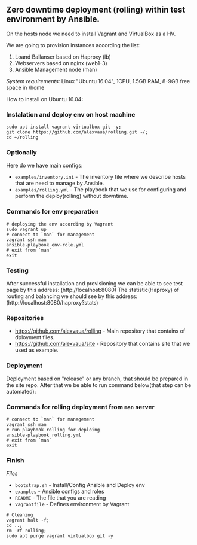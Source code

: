 ## Zero downtime deployment (rolling) within test environment by Ansible.

On the hosts node we need to install Vagrant and VirtualBox as a HV.

We are going to provision instances according the list:

1. Loand Ballanser based on Haproxy (lb)
1. Webservers based on nginx (web1-3)
1. Ansible Management node (man)

*System requirements:*
Linux "Ubuntu 16.04", 1CPU, 1.5GB RAM, 8-9GB free space in /home

How to install on Ubuntu 16.04:
### Instalation and deploy env on host machine
```
sudo apt install vagrant virtualbox git -y;
git clone https://github.com/alexvaua/rolling.git ~/;
cd ~/rolling
```
### Optionally
Here do we have main configs:
- `examples/inventory.ini` - The inventory file where we describe hosts that are need to manage by Ansible.
- `examples/rolling.yml` - The playbook that we use for configuring and perform the deploy(rolling) without downtime.

### Commands for env preparation
```
# deploying the env according by Vagrant 
sudo vagrant up
# connect to `man` for management
vagrant ssh man
ansible-playbook env-role.yml
# exit from `man`
exit
```

### Testing
After successful installation and provisioning we can be able to see test page by this address:
(http://localhost:8080)
The statistic(Haproxy) of routing and balancing we should see by this address:
(http://localhost:8080/haproxy?stats)

### Repositories
- https://github.com/alexvaua/rolling - Main repository that contains of dployment files.
- https://github.com/alexvaua/site - Repository that contains site that we used as example.

### Deployment
Deployment based on "release" or any branch, that should be prepared in the site repo.
After that we be able to run command below(that step can be automated):

### Commands for rolling deployment from `man` server
```
# connect to `man` for management
vagrant ssh man
# run playbook rolling for deploing
ansible-playbook rolling.yml
# exit from `man`
exit
```

### Finish
*Files* 
- `bootstrap.sh` - Install/Config Ansible and Deploy env
- `examples` - Ansible configs and roles
- `README` - The file that you are reading
- `Vagrantfile` - Defines environment by Vagrant

```
# Cleaning
vagrant halt -f;
cd ..;
rm -rf rolling;
sudo apt purge vagrant virtualbox git -y
```

